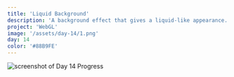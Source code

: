 ```yaml
---
title: 'Liquid Background'
description: 'A background effect that gives a liquid-like appearance.'
project: 'WebGL'
image: '/assets/day-14/1.png'
day: 14
color: '#88B9FE'
---
```


![screenshot of Day 14 Progress](/assets/day-14/1.png)
